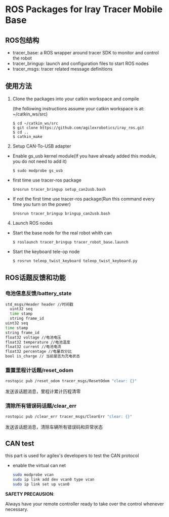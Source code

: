 # ROS Packages for Iray Tracer Mobile Base

## ROS包结构

* tracer_base: a ROS wrapper around tracer SDK to monitor and control the robot
* tracer_bringup: launch and configuration files to start ROS nodes
* tracer_msgs: tracer related message definitions

## 使用方法

1. Clone the packages into your catkin workspace and compile

   (the following instructions assume your catkin workspace is at: ~/catkin_ws/src)

   ```
   $ cd ~/catkin_ws/src
   $ git clone https://github.com/agilexrobotics/iray_ros.git
   $ cd ..
   $ catkin_make
   ```

2. Setup CAN-To-USB adapter

* Enable gs_usb kernel module(If you have already added this module, you do not need to add it)

  ```
  $ sudo modprobe gs_usb
  ```

* first time use tracer-ros package

  ```
  $rosrun tracer_bringup setup_can2usb.bash
  ```

* If not the first time use tracer-ros package(Run this command every time you turn on the power)

  ```
  $rosrun tracer_bringup bringup_can2usb.bash
  ```

4. Launch ROS nodes

* Start the base node for the real robot whith can

  ```
  $ roslaunch tracer_bringup tracer_robot_base.launch
  ```

* Start the keyboard tele-op node

  ```
  $ rosrun teleop_twist_keyboard teleop_twist_keyboard.py
  ```

## ROS话题反馈和功能

### 电池信息反馈/battery_state

```bash
std_msgs/Header header //时间戳
  uint32 seq
  time stamp
  string frame_id
uint32 seq
time stamp
string frame_id
float32 voltage //电池电压
float32 temperature //电池温度
float32 current //电池电流
float32 percentage //电量百分比
bool is_charge // 当前是否为充电状态
```

### 重置里程计话题/reset_odom

``` bash
rostopic pub /reset_odom tracer_msgs/ResetOdom "clear: {}"
```

发送该话题消息，里程计累计历程清零

### 清除所有错误码话题/clear_err

``` bash
rostopic pub /clear_err tracer_msgs/ClearErr "clear: {}"
```

发送该话题消息，清除车辆所有错误码和异常状态



## CAN test

this part is used for agilex's developers to test the CAN protocol

- enable the virtual can net

  ``` bash
  sudo modprobe vcan
  sudo ip link add dev vcan0 type vcan
  sudo ip link set up vcan0
  ```

**SAFETY PRECAUSION**: 

Always have your remote controller ready to take over the control whenever necessary. 